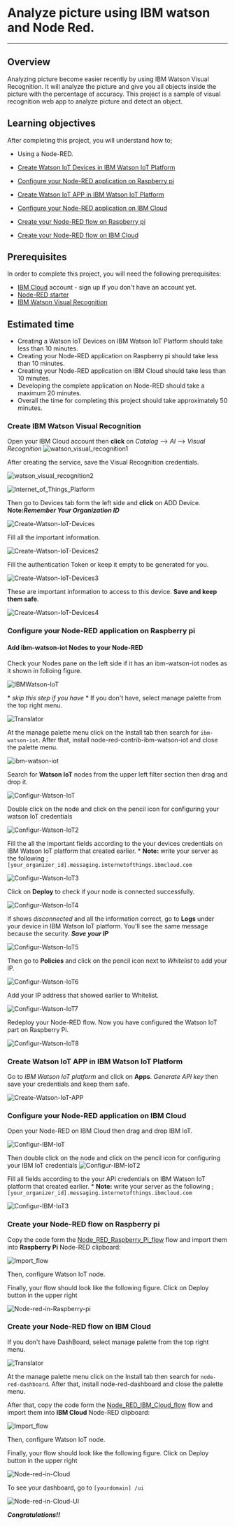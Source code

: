 # Analyze picture using IBM watson and Node Red.
----------------------------------------------------------------------------------------------------

## Overview

Analyzing picture become easier recently by using IBM Watson Visual Recognition. It will analyze the picture and give you all objects inside the picture with the percentage of accuracy. This project is a sample of visual recognition web app to analyze picture and detect an object. 

## Learning objectives
After completing this project, you will understand how to;
- Using a Node-RED.

- [Create Watson IoT Devices in IBM Watson IoT Platform](#Create-Watson-IoT-Devices-in-IBM-Watson-IoT-Platform)
- [Configure your Node-RED application on Raspberry pi](#Configure-your-Node-RED-application-on-Raspberry-pi)

- [Create Watson IoT APP in IBM Watson IoT Platform](#Create-Watson-IoT-APP-in-IBM-Watson-IoT-Platform)
- [Configure your Node-RED application on IBM Cloud](#Configure-your-Node-RED-application-on-IBM-Cloud)
- [Create your Node-RED flow on Raspberry pi](#Create-your-Node-RED-flow-on-Raspberry-pi)
- [Create your Node-RED flow on IBM Cloud](#Create-your-Node-RED-flow-on-IBM-Cloud)

## Prerequisites
In order to complete this project, you will need the following prerequisites:
- [IBM Cloud](http://ibm.biz/iot-cloud-signup) account - sign up if you don't have an account yet.
- [Node-RED starter](https://console.bluemix.net/catalog/starters/node-red-starter)
- [IBM Watson Visual Recognition](https://console.bluemix.net/catalog/services/visual-recognition)


## Estimated time
- Creating a Watson IoT Devices on IBM Watson IoT Platform should take less than 10 minutes.
- Creating your Node-RED application on Raspberry pi should take less than 10 minutes.
- Creating your Node-RED application on IBM Cloud should take less than 10 minutes.
- Developing the complete application on Node-RED should take a maximum 20 minutes.
- Overall the time for completing this project should take approximately 50 minutes.



### Create IBM Watson Visual Recognition

Open your IBM Cloud account then **click** on _Catalog_ --> _AI_ --> _Visual Recognition_ 
![`watson_visual_recognition1`](images/watson_visual_recognition1.png)

After creating the service, save the Visual Recognition credentials.

![`watson_visual_recognition2`](images/watson_visual_recognition2.png)

![`Internet_of_Things_Platform`](images/Internet_of_Things_Platform.png)

Then go to Devices tab form the left side and **click** on ADD Device. **Note:_Remember Your Organization ID_**

![`Create-Watson-IoT-Devices`](images/Create-Watson-IoT-Devices.png)

Fill all the important information.







![`Create-Watson-IoT-Devices2`](images/Create-Watson-IoT-Devices2.png)

Fill the authentication Token or keep it empty to be generated for you.

![`Create-Watson-IoT-Devices3`](images/Create-Watson-IoT-Devices3.png)

These are important information to access to this device. **Save and keep them safe**.

![`Create-Watson-IoT-Devices4`](images/Create-Watson-IoT-Devices4.png)


 
### Configure your Node-RED application on Raspberry pi

#### Add ibm-watson-iot Nodes to your Node-RED
Check your Nodes pane on the left side if it has an ibm-watson-iot nodes as it shown in folloing figure. 

![`IBMWatson-IoT`](images/IBMWatson-IoT.png)

\* *skip this step if you have* \*
If you don't have, select manage palette from the top right menu.

![`Translator`](images/8.jpg)

At the manage palette menu click on the Install tab then search for ```ibm-watson-iot```. After that, install node-red-contrib-ibm-watson-iot and close the palette menu.

![`ibm-watson-iot`](images/ibm-watson-iot.png)


Search for **Watson IoT** nodes from the upper left filter section then drag and drop it.  







![`Configur-Watson-IoT`](images/Configur-Watson-IoT.png)


Double click on the node and click on the pencil icon for configuring your watson IoT credentials

![`Configur-Watson-IoT2`](images/Configur-Watson-IoT2.png)

Fill the all the important fields according to the your devices credentials on IBM Watson IoT platform that created earlier.
\* **Note:** write your server as the following ; ```[your_organizer_id].messaging.internetofthings.ibmcloud.com```

![`Configur-Watson-IoT3`](images/Configur-Watson-IoT3.png)

Click on **Deploy** to check if your node is connected successfully. 



![`Configur-Watson-IoT4`](images/Configur-Watson-IoT4.png)



If shows *disconnected* and all the information correct, go to **Logs** under your device in IBM Watson IoT platform. You'll see the same message because the security. **_Save your IP_**




![`Configur-Watson-IoT5`](images/Configur-Watson-IoT5.png)

Then go to **Policies** and click on the pencil icon next to *Whitelist* to add your IP.




![`Configur-Watson-IoT6`](images/Configur-Watson-IoT6.png)

Add your IP address that showed earlier to Whitelist.



![`Configur-Watson-IoT7`](images/Configur-Watson-IoT7.png)


Redeploy your Node-RED flow. Now you have configured the Watson IoT part on Raspberry Pi.


![`Configur-Watson-IoT8`](images/Configur-Watson-IoT8.png)






### Create Watson IoT APP in IBM Watson IoT Platform 

Go to *IBM Watson IoT platform* and click on **Apps**. *Generate API key* then save your credentials and keep them safe.

![`Create-Watson-IoT-APP`](images/Create-Watson-IoT-APP.png)


### Configure your Node-RED application on IBM Cloud


Open your Node-RED on IBM Cloud then drag and drop IBM IoT.



![`Configur-IBM-IoT`](images/Configur-IBM-IoT.png)

Then double click on the node and click on the pencil icon for configuring your IBM IoT credentials
![`Configur-IBM-IoT2`](images/Configur-IBM-IoT2.png)

Fill all fields according to the your API credentials on IBM Watson IoT platform that created earlier.
\* **Note:** write your server as the following ; ```[your_organizer_id].messaging.internetofthings.ibmcloud.com```

![`Configur-IBM-IoT3`](images/Configur-IBM-IoT3.png)

### Create your Node-RED flow on Raspberry pi




Copy the code form the [Node_RED_Raspberry_Pi_flow](Node_RED_Raspberry_Pi_flow) flow and import them into **Raspberry Pi** Node-RED clipboard:



![`Import_flow`](images/Import_flow.png)

Then, configure Watson IoT node.

Finally, your flow should look like the following figure. Click on Deploy button in the upper right


![`Node-red-in-Raspberry-pi`](images/Node-red-in-Raspberry-pi.png)

### Create your Node-RED flow on IBM Cloud


If you don't have DashBoard, select manage palette from the top right menu.

![`Translator`](images/8.jpg)

At the manage palette menu click on the Install tab then search for ```node-red-dashboard```. After that, install node-red-dashboard and close the palette menu.


After that, copy the code form the [Node_RED_IBM_Cloud_flow](Node_RED_IBM_Cloud_flow) flow and import them into **IBM Cloud** Node-RED clipboard:



![`Import_flow`](images/Import_flow.png)

Then, configure Watson IoT node.

Finally, your flow should look like the following figure. Click on Deploy button in the upper right


![`Node-red-in-Cloud`](images/Node-red-in-Cloud.png)


To see your dashboard, go to ```[yourdomain] /ui ```


![`Node-red-in-Cloud-UI`](images/Node-red-in-Cloud-UI.png)


**_Congratulations!!_**


